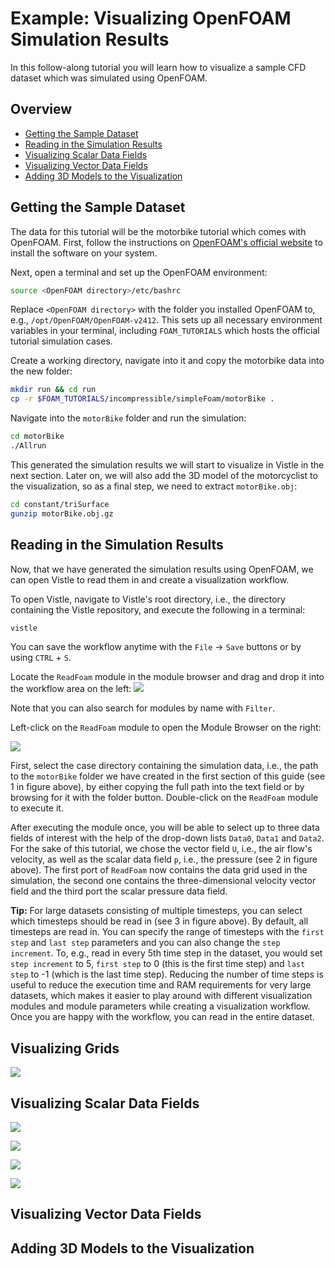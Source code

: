 # Example: Visualizing OpenFOAM Simulation Results

<!-- TODO: add Visualizing Grids -->

In this follow-along tutorial you will learn how to visualize a sample CFD dataset which was simulated using OpenFOAM.

## Overview
- [Getting the Sample Dataset](#getting-the-sample-dataset)
- [Reading in the Simulation Results](#reading-in-the-simulation-results)
- [Visualizing Scalar Data Fields](#visualizing-scalar-data-fields)
- [Visualizing Vector Data Fields](#visualizing-vector-data-fields)
- [Adding 3D Models to the Visualization](#adding-3d-models-to-the-visualization)

## Getting the Sample Dataset

The data for this tutorial will be the motorbike tutorial which comes with OpenFOAM. First, follow the instructions on [OpenFOAM's official website](https://www.openfoam.com/news/main-news/openfoam-v2412) to install the software on your system.

Next, open a terminal and set up the OpenFOAM environment:
```bash
source <OpenFOAM directory>/etc/bashrc
```
Replace `<OpenFOAM directory>` with the folder you installed OpenFOAM to, e.g., `/opt/OpenFOAM/OpenFOAM-v2412`. This sets up all necessary environment variables in your terminal, including `FOAM_TUTORIALS` which hosts the official tutorial simulation cases.

Create a working directory, navigate into it and copy the motorbike data into the new folder:
```bash
mkdir run && cd run
cp -r $FOAM_TUTORIALS/incompressible/simpleFoam/motorBike .
```

Navigate into the `motorBike` folder and run the simulation:

```bash
cd motorBike
./Allrun
```

This generated the simulation results we will start to visualize in Vistle in the next section.
Later on, we will also add the 3D model of the motorcyclist to the visualization, so as a final step, we need to extract `motorBike.obj`:

```bash
cd constant/triSurface
gunzip motorBike.obj.gz 
```
## Reading in the Simulation Results

Now, that we have generated the simulation results using OpenFOAM, we can open Vistle to read them in and create a visualization workflow.

To open Vistle, navigate to Vistle's root directory, i.e., the directory containing the Vistle repository, and execute the following in a terminal:
```bash
vistle
```

You can save the workflow anytime with the `File` &rarr; `Save`  buttons or  by using `CTRL` + `S`.

Locate the `ReadFoam` module in the module browser and drag and drop it into the workflow area on the left:
![](openfoam/openfoam_select_readfoam.png)

Note that you can also search for modules by name with `Filter`.

Left-click on the `ReadFoam` module to open the Module Browser on the right:

![](openfoam/openfoam_readfoam_moduleparameters.png)

First, select the case directory containing the simulation data, i.e., the path to the `motorBike` folder we have created in the first section of this guide (see 1 in figure above), by either copying the full path into the text field or by browsing for it with the folder button.
Double-click on the `ReadFoam` module to execute it.

After executing the module once, you will be able to select up to three data fields of interest with the help of the drop-down lists `Data0`, `Data1` and `Data2`. For the sake of this tutorial, we chose the vector field `U`, i.e., the air flow's velocity, as well as the scalar data field `p`, i.e., the pressure (see 2 in figure above). 
The first port of `ReadFoam` now contains the data grid used in the simulation, the second one contains the three-dimensional velocity vector field and the third port the scalar pressure data field.

**Tip:** For large datasets consisting of multiple timesteps, you can select which timesteps should be read in (see 3 in figure above). By default, all timesteps are read in. You can specify the range of timesteps with the `first step` and `last step` parameters and you can also change the `step increment`. To, e.g., read in every 5th time step in the dataset, you would set `step increment` to 5, `first step` to 0 (this is the first time step) and `last step` to -1 (which is the last time step). Reducing the number of time steps is useful to reduce the execution time and RAM requirements for very large datasets, which makes it easier to play around with different visualization modules and module parameters while creating a visualization workflow. Once you are happy with the workflow, you can read in the entire dataset.

## Visualizing Grids
![](openfoam/openfoam_visualizing_grid.png)

## Visualizing Scalar Data Fields
<!-- remove grid visualization, otherwise in the way -->

<!--  p-Cuttingsurface: show how to change parameters of Cuttingsurface (in Module Browser and in Cover wiht pick interactor, this is easier with a BoundingBox) <-- also show how to add/adjust colormap! -->
![](openfoam/openfoam_scalar_color.png)

![](openfoam/openfoam_scalar_colormap.png)

![](openfoam/openfoam_scalar_cuttingSurface.png)

![](openfoam/openfoam_scalar_pickInteractor.png)

## Visualizing Vector Data Fields

## Adding 3D Models to the Visualization
<!-- Tracer + Thicken + ToTriangles and all the parameters to make it look nice ':D   -->

